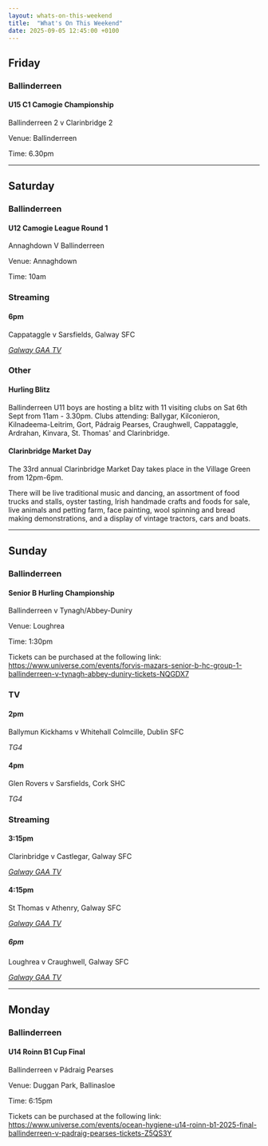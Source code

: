 ```yaml
---
layout: whats-on-this-weekend
title:  "What's On This Weekend"
date: 2025-09-05 12:45:00 +0100
---
```


## Friday

### Ballinderreen

#### U15 C1 Camogie Championship

Ballinderreen 2 v Clarinbridge 2

Venue: Ballinderreen

Time: 6.30pm

---

## Saturday

### Ballinderreen

#### U12 Camogie League Round 1

Annaghdown V Ballinderreen

Venue: Annaghdown

Time: 10am

### Streaming

#### 6pm

Cappataggle v Sarsfields, Galway SFC 

[*Galway GAA TV*](https://page.inplayer.com/galwaygaatv/item.html?id=5047503)

### Other

#### Hurling Blitz 

Ballinderreen U11 boys are hosting a blitz with 11 visiting clubs on Sat 6th Sept from 11am - 3.30pm. Clubs attending: Ballygar, Kilconieron, Kilnadeema-Leitrim, Gort, Pádraig Pearses, Craughwell, Cappataggle, Ardrahan, Kinvara, St. Thomas' and Clarinbridge. 

#### Clarinbridge Market Day 

The 33rd annual Clarinbridge Market Day takes place in the Village Green from 12pm-6pm.  

There will be live traditional music and dancing, an assortment of food trucks and stalls, oyster tasting, Irish handmade crafts and foods for sale, live animals and petting farm, face painting, wool spinning and bread making demonstrations, and a display of vintage tractors, cars and boats. 

---

## Sunday

### Ballinderreen

#### Senior B Hurling Championship

Ballinderreen v Tynagh/Abbey-Duniry

Venue: Loughrea

Time: 1:30pm

Tickets can be purchased at the following link: https://www.universe.com/events/forvis-mazars-senior-b-hc-group-1-ballinderreen-v-tynagh-abbey-duniry-tickets-NQGDX7

### TV

#### 2pm 

Ballymun Kickhams v Whitehall Colmcille, Dublin SFC 

*TG4*

#### 4pm 

Glen Rovers v Sarsfields, Cork SHC 

*TG4*

### Streaming

#### 3:15pm

Clarinbridge v Castlegar, Galway SFC 

[*Galway GAA TV*](https://page.inplayer.com/galwaygaatv/item.html?id=5047502)

#### 4:15pm

St Thomas v Athenry, Galway SFC 

[*Galway GAA TV*](https://page.inplayer.com/galwaygaatv/item.html?id=5047501)

##### 6pm 

Loughrea v Craughwell, Galway SFC 

[*Galway GAA TV*](https://page.inplayer.com/galwaygaatv/item.html?id=5047500)

---

## Monday

### Ballinderreen

#### U14 Roinn B1 Cup Final

Ballinderreen v Pádraig Pearses

Venue: Duggan Park, Ballinasloe

Time: 6:15pm

Tickets can be purchased at the following link: https://www.universe.com/events/ocean-hygiene-u14-roinn-b1-2025-final-ballinderreen-v-padraig-pearses-tickets-Z5QS3Y